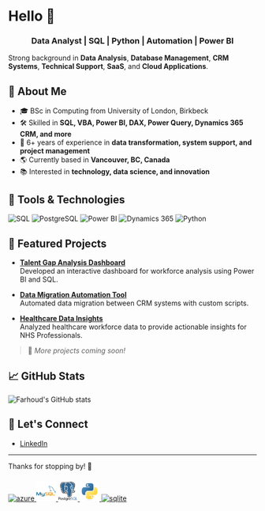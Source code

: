 
# Hello 👋

<!-- Welcome to my GitHub portfolio!  -->
<h3 align="center">Data Analyst | SQL | Python | Automation | Power BI</h3>

Strong background in **Data Analysis**, **Database Management**, **CRM Systems**, **Technical Support**, **SaaS**, and **Cloud Applications**.

## 🚀 About Me

- 🎓 BSc in Computing from University of London, Birkbeck
- 🛠️ Skilled in **SQL, VBA, Power BI, DAX, Power Query, Dynamics 365 CRM, and more**
- 💼 6+ years of experience in **data transformation, system support, and project management**
- 🌎 Currently based in **Vancouver, BC, Canada**
- 📚 Interested in **technology, data science, and innovation**

## 🧰 Tools & Technologies

![SQL](https://img.shields.io/badge/SQL-00758F?style=for-the-badge&logo=sql&logoColor=white)
![PostgreSQL](https://img.shields.io/badge/PostgreSQL-008bb9?style=for-the-badge&logo=PostgreSQL&logoColor=black)
![Power BI](https://img.shields.io/badge/Power%20BI-F2C811?style=for-the-badge&logo=powerbi&logoColor=black)
![Dynamics 365](https://img.shields.io/badge/Dynamics%20365-002050?style=for-the-badge&logo=microsoft-dynamics&logoColor=white)
![Python](https://img.shields.io/badge/Python-3776AB?style=for-the-badge&logo=python&logoColor=white)


## 📂 Featured Projects

- **[Talent Gap Analysis Dashboard](https://github.com/farhoudkhf)**  
  Developed an interactive dashboard for workforce analysis using Power BI and SQL.

- **[Data Migration Automation Tool](https://github.com/xoqx)**  
  Automated data migration between CRM systems with custom scripts.

- **[Healthcare Data Insights](https://github.com/farhoudkhf)**  
  Analyzed healthcare workforce data to provide actionable insights for NHS Professionals.

> 📌 *More projects coming soon!*

## 📈 GitHub Stats

![Farhoud's GitHub stats](https://github-readme-stats.vercel.app/api?username=farhoudkhf&show_icons=true&theme=default)

## 🤝 Let's Connect

- [LinkedIn](https://www.linkedin.com/in/farhoudkhf/)
<!-- - [Personal Website](https://your-website.com) -->

---

Thanks for stopping by! 🚀





<h3 align="left"></h3>
<p align="left"> <a href="https://azure.microsoft.com/en-in/" target="_blank" rel="noreferrer"> <img src="https://www.vectorlogo.zone/logos/microsoft_azure/microsoft_azure-icon.svg" alt="azure" width="40" height="40"/> </a> <a href="https://www.mysql.com/" target="_blank" rel="noreferrer"> <img src="https://raw.githubusercontent.com/devicons/devicon/master/icons/mysql/mysql-original-wordmark.svg" alt="mysql" width="40" height="40"/> </a> <a href="https://www.postgresql.org" target="_blank" rel="noreferrer"> <img src="https://raw.githubusercontent.com/devicons/devicon/master/icons/postgresql/postgresql-original-wordmark.svg" alt="postgresql" width="40" height="40"/> </a> <a href="https://www.python.org" target="_blank" rel="noreferrer"> <img src="https://raw.githubusercontent.com/devicons/devicon/master/icons/python/python-original.svg" alt="python" width="40" height="40"/> </a> <a href="https://www.sqlite.org/" target="_blank" rel="noreferrer"> <img src="https://www.vectorlogo.zone/logos/sqlite/sqlite-icon.svg" alt="sqlite" width="40" height="40"/> </a> </p>




<!--
<h1 align="center">Hi 👋, I'm Farhoud</h1>
<h3 align="center">Data Analyst | Technical Support Specialist | Technology Enthusiast</h3>

<p align="center">
  <img src="https://skillicons.dev/icons?i=sql,postgresql,python,html,css,git,powerbi,azure, " />
</p>

---

🌟 GitHub portfolio!  
I'm passionate about **data analysis**, **system support**, and **creating tech-driven solutions**.

- 🎓 BSc in Computing (Birkbeck, University of London)
- 🔎 Focused on **data transformation**, **CRM systems**, **cloud applications**, and **analytics**
- 🌍 Living in **Vancouver, BC, Canada**
- 🌱 Always learning **new tech skills** and exploring **data science and AI**

---

## 🚀 Languages and Tools


---

## 📊 GitHub Stats

<p align="center">
  <img src="https://github-readme-stats.vercel.app/api?username=your-username&show_icons=true&theme=tokyonight" alt="Farhoud's GitHub stats" />
</p>

---

## 📫 Connect With Me

<p align="center">
  <a href="https://linkedin.com/in/your-linkedin" target="_blank"><img src="https://img.shields.io/badge/-LinkedIn-0077B5?style=for-the-badge&logo=linkedin&logoColor=white"/></a>
  <a href
-->
